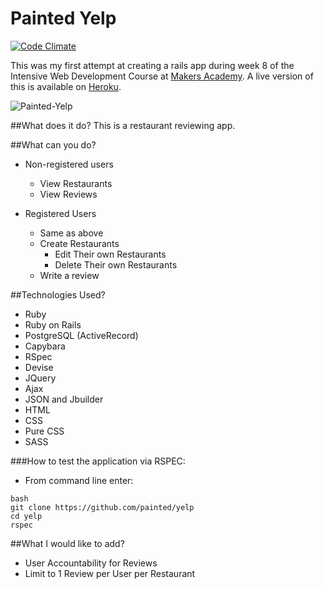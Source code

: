 Painted Yelp
=============

[![Code Climate](https://codeclimate.com/github/painted/yelp/badges/gpa.svg)](https://codeclimate.com/github/painted/yelp)

This was my first attempt at creating a rails app during week 8 of the Intensive Web Development Course at [Makers Academy]. A live version of this is available on [Heroku].

![Painted-Yelp](http://www.paintedchef.com/images/Yelp.png)

##What does it do?
This is a restaurant reviewing app.

##What can you do?
* Non-registered users
	* View Restaurants
	* View Reviews

* Registered Users
	* Same as above
	* Create Restaurants
		* Edit Their own Restaurants
		* Delete Their own Restaurants
	* Write a review

##Technologies Used?
* Ruby
* Ruby on Rails
* PostgreSQL (ActiveRecord)
* Capybara
* RSpec
* Devise
* JQuery
* Ajax
* JSON and Jbuilder
* HTML
* CSS
* Pure CSS
* SASS

###How to test the application via RSPEC:

  * From command line enter:
```
bash
git clone https://github.com/painted/yelp
cd yelp
rspec
```

##What I would like to add?
* User Accountability for Reviews
* Limit to 1 Review per User per Restaurant


[Makers Academy]:https://www.makersacademy.com
[Heroku]:https://painted-yelp.herokuapp.com/restaurants
